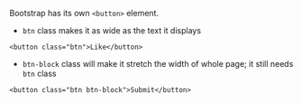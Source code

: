 Bootstrap has its own `<button>` element.
* `btn` class makes it as wide as the text it displays

```
<button class="btn">Like</button>
```
* `btn-block` class will make it stretch the width of whole page; it still needs `btn` class

```
<button class="btn btn-block">Submit</button>
```
